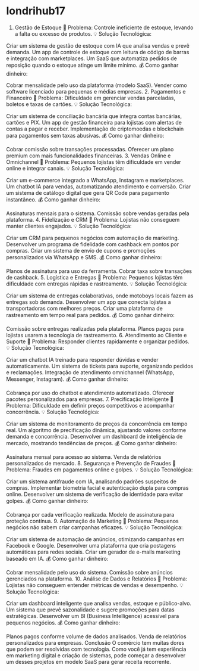 # londrihub17

1. Gestão de Estoque
📌 Problema: Controle ineficiente de estoque, levando a falta ou excesso de produtos.
💡 Solução Tecnológica:

Criar um sistema de gestão de estoque com IA que analisa vendas e prevê demanda.
Um app de controle de estoque com leitura de código de barras e integração com marketplaces.
Um SaaS que automatiza pedidos de reposição quando o estoque atinge um limite mínimo.
💰 Como ganhar dinheiro:

Cobrar mensalidade pelo uso da plataforma (modelo SaaS).
Vender como software licenciado para pequenas e médias empresas.
2. Pagamentos e Financeiro
📌 Problema: Dificuldade em gerenciar vendas parceladas, boletos e taxas de cartões.
💡 Solução Tecnológica:

Criar um sistema de conciliação bancária que integra contas bancárias, cartões e PIX.
Um app de gestão financeira para lojistas com alertas de contas a pagar e receber.
Implementação de criptomoedas e blockchain para pagamentos sem taxas abusivas.
💰 Como ganhar dinheiro:

Cobrar comissão sobre transações processadas.
Oferecer um plano premium com mais funcionalidades financeiras.
3. Vendas Online e Omnichannel
📌 Problema: Pequenos lojistas têm dificuldade em vender online e integrar canais.
💡 Solução Tecnológica:

Criar um e-commerce integrado a WhatsApp, Instagram e marketplaces.
Um chatbot IA para vendas, automatizando atendimento e conversão.
Criar um sistema de catálogo digital que gera QR Code para pagamento instantâneo.
💰 Como ganhar dinheiro:

Assinaturas mensais para o sistema.
Comissão sobre vendas geradas pela plataforma.
4. Fidelização e CRM
📌 Problema: Lojistas não conseguem manter clientes engajados.
💡 Solução Tecnológica:

Criar um CRM para pequenos negócios com automação de marketing.
Desenvolver um programa de fidelidade com cashback em pontos por compras.
Criar um sistema de envio de cupons e promoções personalizados via WhatsApp e SMS.
💰 Como ganhar dinheiro:

Planos de assinatura para uso da ferramenta.
Cobrar taxa sobre transações de cashback.
5. Logística e Entregas
📌 Problema: Pequenos lojistas têm dificuldade com entregas rápidas e rastreamento.
💡 Solução Tecnológica:

Criar um sistema de entregas colaborativas, onde motoboys locais fazem as entregas sob demanda.
Desenvolver um app que conecta lojistas a transportadoras com melhores preços.
Criar uma plataforma de rastreamento em tempo real para pedidos.
💰 Como ganhar dinheiro:

Comissão sobre entregas realizadas pela plataforma.
Planos pagos para lojistas usarem a tecnologia de rastreamento.
6. Atendimento ao Cliente e Suporte
📌 Problema: Responder clientes rapidamente e organizar pedidos.
💡 Solução Tecnológica:

Criar um chatbot IA treinado para responder dúvidas e vender automaticamente.
Um sistema de tickets para suporte, organizando pedidos e reclamações.
Integração de atendimento omnichannel (WhatsApp, Messenger, Instagram).
💰 Como ganhar dinheiro:

Cobrança por uso do chatbot e atendimento automatizado.
Oferecer pacotes personalizados para empresas.
7. Precificação Inteligente
📌 Problema: Dificuldade em definir preços competitivos e acompanhar concorrência.
💡 Solução Tecnológica:

Criar um sistema de monitoramento de preços da concorrência em tempo real.
Um algoritmo de precificação dinâmica, ajustando valores conforme demanda e concorrência.
Desenvolver um dashboard de inteligência de mercado, mostrando tendências de preços.
💰 Como ganhar dinheiro:

Assinatura mensal para acesso ao sistema.
Venda de relatórios personalizados de mercado.
8. Segurança e Prevenção de Fraudes
📌 Problema: Fraudes em pagamentos online e golpes.
💡 Solução Tecnológica:

Criar um sistema antifraude com IA, analisando padrões suspeitos de compras.
Implementar biometria facial e autenticação dupla para compras online.
Desenvolver um sistema de verificação de identidade para evitar golpes.
💰 Como ganhar dinheiro:

Cobrança por cada verificação realizada.
Modelo de assinatura para proteção contínua.
9. Automação de Marketing
📌 Problema: Pequenos negócios não sabem criar campanhas eficazes.
💡 Solução Tecnológica:

Criar um sistema de automação de anúncios, otimizando campanhas em Facebook e Google.
Desenvolver uma plataforma que cria postagens automáticas para redes sociais.
Criar um gerador de e-mails marketing baseado em IA.
💰 Como ganhar dinheiro:

Cobrar mensalidade pelo uso do sistema.
Comissão sobre anúncios gerenciados na plataforma.
10. Análise de Dados e Relatórios
📌 Problema: Lojistas não conseguem entender métricas de vendas e desempenho.
💡 Solução Tecnológica:

Criar um dashboard inteligente que analisa vendas, estoque e público-alvo.
Um sistema que prevê sazonalidade e sugere promoções para datas estratégicas.
Desenvolver um BI (Business Intelligence) acessível para pequenos negócios.
💰 Como ganhar dinheiro:

Planos pagos conforme volume de dados analisados.
Venda de relatórios personalizados para empresas.
Conclusão
O comércio tem muitas dores que podem ser resolvidas com tecnologia. Como você já tem experiência em marketing digital e criação de sistemas, pode começar a desenvolver um desses projetos em modelo SaaS para gerar receita recorrente.

